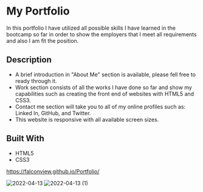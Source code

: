 # My Portfolio

In this portfolio I have utilized all possible skills I have learned in the bootcamp so far in order to show the employers that I meet all requirements and also I am fit the position.

## Description

- A brief introduction in "About Me" section is available, please fell free to ready through it.
- Work section consists of all the works I have done so far and show my capabilities such as creating the front end of websites with HTML5 and CSS3.
- Contact me section will take you to all of my online profiles such as: Linked In, GitHub, and Twitter.
- This website is responsive with all available screen sizes.

## Built With

- HTML5
- CSS3

https://falconview.github.io/Portfolio/

![2022-04-13](https://user-images.githubusercontent.com/39162030/163112671-6d13a674-bd08-4522-bdc9-2d7a3ca7a301.png)
![2022-04-13 (1)](https://user-images.githubusercontent.com/39162030/163112702-942a69c7-0ed2-46cf-bdfb-5a99babeb552.png)
